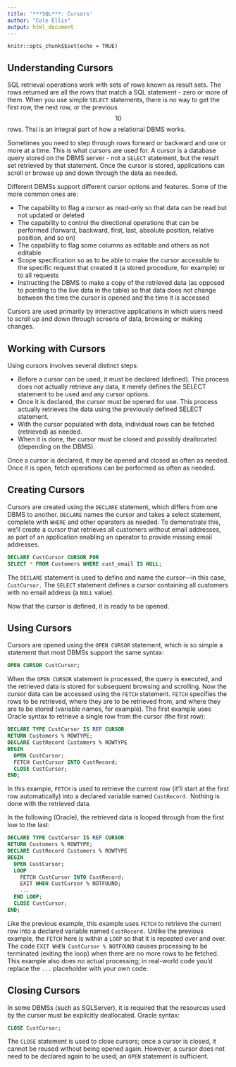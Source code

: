 ```yaml
---
title: '***SQL***: Cursors'
author: "Cole Ellis"
output: html_document
---
```


```{r setup, include=FALSE}
knitr::opts_chunk$$set(echo = TRUE)
```

## Understanding Cursors
SQL retrieval operations work with sets of rows known as result sets.  The rows returned are all the rows that match a SQL statement - zero or more of them.  When you use simple `SELECT` statements, there is no way to get the first row, the next row, or the previous $$10$$ rows.  Thsi is an integral part of how a relational DBMS works.

Sometimes you need to step through rows forward or backward and one or more at a time. This is what cursors are used for. A cursor is a database query stored on the DBMS server - not a `SELECT` statement, but the result set retrieved by that statement. Once the cursor is stored, applications can scroll or browse up and down through the data as needed.

Different DBMSs support different cursor options and features.  Some of the more common ones are:

- The capability to flag a cursor as read-only so that data can be read but not updated or deleted
- The capability to control the directional operations that can be performed (forward, backward, first, last, absolute position, relative position, and so on)
- The capability to flag some columns as editable and others as not editable
- Scope specification so as to be able to make the cursor accessible to the specific request that created it (a stored procedure, for example) or to all requests
- Instructing the DBMS to make a copy of the retrieved data (as opposed to pointing to the live data in the table) so that data does not change between the time the cursor is opened and the time it is accessed

Cursors are used primarily by interactive applications in which users need to scroll up and down through screens of data, browsing or making changes.

## Working with Cursors
Using cursors involves several distinct steps:

- Before a cursor can be used, it must be declared (defined). This process does not actually retrieve any data, it merely defines the SELECT statement to be used and any cursor options.
- Once it is declared, the cursor must be opened for use. This process actually retrieves the data using the previously defined SELECT statement.
- With the cursor populated with data, individual rows can be fetched (retrieved) as needed.
- When it is done, the cursor must be closed and possibly deallocated (depending on the DBMS).

Once a cursor is declared, it may be opened and closed as often as needed. Once it is open, fetch operations can be performed as often as needed.

## Creating Cursors
Cursors are created using the `DECLARE` statement, which differs from one DBMS to another.  `DECLARE` names the cursor and takes a select statement, complete with `WHERE` and other operators as needed.  To demonstrate this, we’ll create a cursor that retrieves all customers without email addresses, as part of an application enabling an operator to provide missing email addresses.
```sql
DECLARE CustCursor CURSOR FOR
SELECT * FROM Customers WHERE cust_email IS NULL;
```

The `DECLARE` statement is used to define and name the cursor—in this case, `CustCursor.` The `SELECT` statement defines a cursor containing all customers with no email address (a `NULL` value).

Now that the cursor is defined, it is ready to be opened.

## Using Cursors
Cursors are opened using the `OPEN CURSOR` statement, which is so simple a statement that most DBMSs support the same syntax:
```sql
OPEN CURSOR CustCursor;
```

When the `OPEN CURSOR` statement is processed, the query is executed, and the retrieved data is stored for subsequent browsing and scrolling.
Now the cursor data can be accessed using the `FETCH` statement. `FETCH` specifies the rows to be retrieved, where they are to be retrieved from, and where they are to be stored (variable names, for example). The first example uses Oracle syntax to retrieve a single row from the cursor (the first row):
```sql
DECLARE TYPE CustCursor IS REF CURSOR
RETURN Customers % ROWTYPE;
DECLARE CustRecord Customers % ROWTYPE
BEGIN
  OPEN CustCursor;
  FETCH CustCursor INTO CustRecord;
  CLOSE CustCursor;
END;
```
In this example, `FETCH` is used to retrieve the current row (it’ll start at the first row automatically) into a declared variable named `CustRecord.` Nothing is done with the retrieved data.

In the following (Oracle), the retrieved data is looped through from the first low to the last:
```sql
DECLARE TYPE CustCursor IS REF CURSOR
RETURN Customers % ROWTYPE;
DECLARE CustRecord Customers % ROWTYPE 
BEGIN
  OPEN CustCursor;
  LOOP
    FETCH CustCursor INTO CustRecord; 
    EXIT WHEN CustCursor % NOTFOUND;
    ... 
  END LOOP;
  CLOSE CustCursor;
END;
```

Like the previous example, this example uses `FETCH` to retrieve the current row into a declared variable named `CustRecord.` Unlike the previous example, the `FETCH` here is within a `LOOP` so that it is repeated over and over. The code `EXIT WHEN CustCursor % NOTFOUND` causes processing to be terminated (exiting the loop) when there are no more rows to be fetched. This example also does no actual processing; in real-world code you’d replace the `...` placeholder with your own code.

## Closing Cursors
In some DBMSs (such as SQLServer), it is required that the resources used by the cursor must be explicitly deallocated.  Oracle syntax:
```sql
CLOSE CustCursor;
```

The `CLOSE` statement is used to close cursors; once a cursor is closed, it cannot be reused without being opened again. However, a cursor does not need to be declared again to be used; an `OPEN` statement is sufficient.